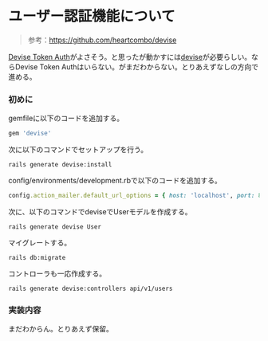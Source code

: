 # ユーザー認証機能について

> 参考：https://github.com/heartcombo/devise

[Devise Token Auth](https://github.com/lynndylanhurley/devise_token_auth)がよさそう。と思ったが動かすには[devise](https://github.com/heartcombo/devise)が必要らしい。ならDevise Token Authはいらない。がまだわからない。とりあえずなしの方向で進める。

### 初めに

gemfileに以下のコードを追加する。

```ruby
gem 'devise'
```

次に以下のコマンドでセットアップを行う。

```shell
rails generate devise:install
```

config/environments/development.rbで以下のコードを追加する。

```ruby
config.action_mailer.default_url_options = { host: 'localhost', port: 8000 }
```

次に、以下のコマンドでdeviseでUserモデルを作成する。

```shell
rails generate devise User
```

マイグレートする。

```shell
rails db:migrate
```

コントローラも一応作成する。

```shell
rails generate devise:controllers api/v1/users
```

### 実装内容

まだわからん。とりあえず保留。

